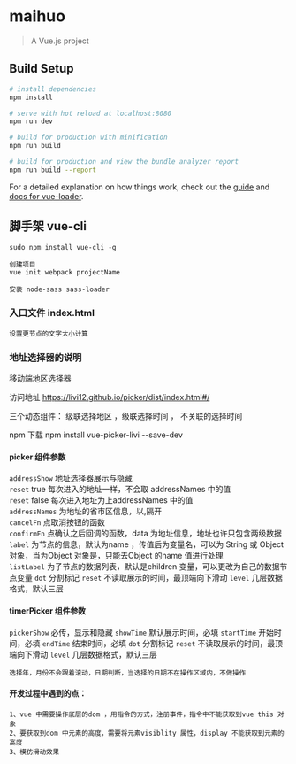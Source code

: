 # maihuo

> A Vue.js project

## Build Setup

``` bash
# install dependencies
npm install

# serve with hot reload at localhost:8080
npm run dev

# build for production with minification
npm run build

# build for production and view the bundle analyzer report
npm run build --report
```

For a detailed explanation on how things work, check out the [guide](http://vuejs-templates.github.io/webpack/) and [docs for vue-loader](http://vuejs.github.io/vue-loader).

## 脚手架 vue-cli
    sudo npm install vue-cli -g

    创建项目
    vue init webpack projectName

    安装 node-sass sass-loader

### 入口文件 index.html
    设置更节点的文字大小计算

### 地址选择器的说明
移动端地区选择器
    <addressPicker :addressShow="addressShow" :reset="false" :addressNames="addressNames" v-on:cancelFn="cancelFn" v-on:confirmFn="confirmFn" ></addressPicker>

访问地址 https://livi12.github.io/picker/dist/index.html#/

三个动态组件： 级联选择地区 ，级联选择时间 ， 不关联的选择时间

npm 下载 npm install vue-picker-livi --save-dev

#### picker 组件参数

`addressShow` 地址选择器展示与隐藏        
`reset` true 每次进入的地址一样，不会取 addressNames 中的值     
`reset` false 每次进入地址为上addressNames 中的值      
`addressNames` 为地址的省市区信息，以,隔开       
`cancelFn` 点取消按钮的函数     
`confirmFn` 点确认之后回调的函数，data 为地址信息，地址也许只包含两级数据       
`label` 为节点的信息，默认为name ，传值后为变量名，可以为 String 或 Object         对象，当为Object 对象是，只能去Object 的name 值进行处理       
`listLabel` 为子节点的数据列表，默认是children 变量，可以更改为自己的数据节点变量
`dot` 分割标记
`reset` 不读取展示的时间，最顶端向下滑动
`level` 几层数据格式，默认三层

#### timerPicker 组件参数
`pickerShow` 必传，显示和隐藏
`showTime` 默认展示时间，必填
`startTime` 开始时间，必填
`endTime` 结束时间，必填
`dot` 分割标记
`reset` 不读取展示的时间，最顶端向下滑动
`level` 几层数据格式，默认三层

    选择年，月份不会跟着滚动，日期判断，当选择的日期不在操作区域内，不做操作

#### 开发过程中遇到的点：
    1、vue 中需要操作底层的dom ，用指令的方式，注册事件，指令中不能获取到vue this 对象
    2、要获取到dom 中元素的高度，需要将元素visiblity 属性，display 不能获取到元素的高度
    3、模仿滑动效果